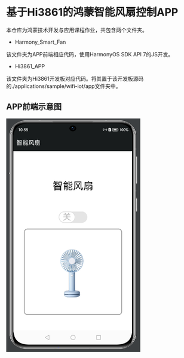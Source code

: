 # 基于Hi3861的鸿蒙智能风扇控制APP

本仓库为鸿蒙技术开发与应用课程作业，共包含两个文件夹。

* Harmony_Smart_Fan

该文件夹为APP前端相应代码，使用HarmonyOS SDK API 7的JS开发。

* Hi3861_APP

该文件夹为Hi3861开发板对应代码。将其置于该开发板源码的./applications/sample/wifi-iot/app文件夹中。

## APP前端示意图

![](./img/app.png)